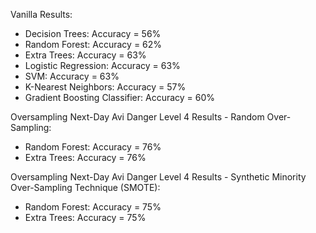 Vanilla Results:
* Decision Trees: Accuracy = 56%
* Random Forest: Accuracy = 62%
* Extra Trees: Accuracy = 63%
* Logistic Regression: Accuracy = 63%
* SVM: Accuracy = 63%
* K-Nearest Neighbors: Accuracy = 57%
* Gradient Boosting Classifier: Accuracy = 60%

Oversampling Next-Day Avi Danger Level 4 Results - Random Over-Sampling:
* Random Forest: Accuracy = 76%
* Extra Trees: Accuracy = 76%

Oversampling Next-Day Avi Danger Level 4 Results - Synthetic Minority Over-Sampling Technique (SMOTE):
* Random Forest: Accuracy = 75%
* Extra Trees: Accuracy = 75%
